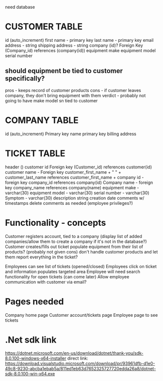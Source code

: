 need database

# CUSTOMER TABLE
id (auto_increment)
first name - primary key
last name - primary key
email address - string
shipping address - string
company (id)? Foreign Key (Company_id) references (company(id))
equipment make
equipment model
serial number
## should equipment be tied to customer specifically?
pros - keeps record of customer products 
cons - if customer leaves company, they don't bring equipment with them
verdict - probably not going to have make model sn tied to customer



# COMPANY TABLE
id (auto_increment) Primary key
name primary key
billing address


# TICKET TABLE
header ()
customer id Foreign key (Customer_id) references customer(id)
customer name - Foreign key customer_first_name + " " + customer_last_name references customer_first_name +
company id - foreign key company_id references company(id)
Company name - foreign key company_name references company(name)
equipment make - varchar(30)
equipment model - varchar(30)
serial number - varchar(30)
Symptom - varchar(30)
description string
creation date
comments w/ timestamps
delete comments as needed (employee privileges?)






# Functionality - concepts
Customer registers account, tied to a company (display list of added companies/allow them to create a company if it's not in the database?)
Customer creates/fills out ticket
populate equipment from their list of products? (probably not given cons)
don't handle customer products and let them report everything in the ticket?

Employees can see list of tickets (opened/closed)
Employees click on ticket and information populates targeted area
Employee will need search functionality for open tickets (can come later)
Allow employee communication with customer via email? 



# Pages needed
Company home page
Customer account/tickets page
Employee page to see tickets

# .Net  sdk link
https://dotnet.microsoft.com/en-us/download/dotnet/thank-you/sdk-8.0.100-windows-x64-installer
direct link: https://download.visualstudio.microsoft.com/download/pr/93961dfb-d1e0-49c8-9230-abcba1ebab5a/811ed1eb63d7652325727720edda26a8/dotnet-sdk-8.0.100-win-x64.exe

